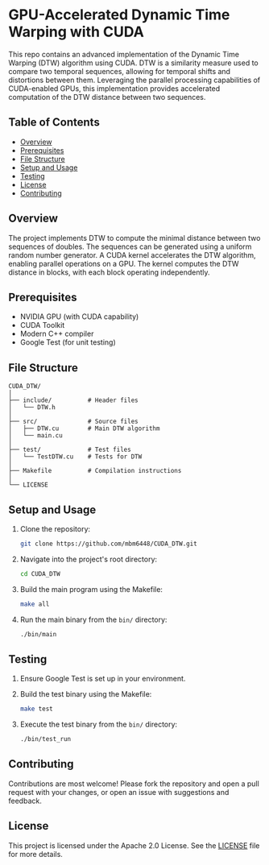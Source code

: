 # GPU-Accelerated Dynamic Time Warping with CUDA

This repo contains an advanced implementation of the Dynamic Time Warping (DTW) algorithm using CUDA. DTW is a similarity measure used to compare two temporal sequences, allowing for temporal shifts and distortions between them. Leveraging the parallel processing capabilities of CUDA-enabled GPUs, this implementation provides accelerated computation of the DTW distance between two sequences.

## Table of Contents

- [Overview](#overview)
- [Prerequisites](#prerequisites)
- [File Structure](#file-structure)
- [Setup and Usage](#setup-and-usage)
- [Testing](#testing)
- [License](#license)
- [Contributing](#contributing)

## Overview

The project implements DTW to compute the minimal distance between two sequences of doubles. The sequences can be generated using a uniform random number generator.
A CUDA kernel accelerates the DTW algorithm, enabling parallel operations on a GPU. The kernel computes the DTW distance in blocks, with each block operating independently.

## Prerequisites

- NVIDIA GPU (with CUDA capability)
- CUDA Toolkit
- Modern C++ compiler
- Google Test (for unit testing)

## File Structure

```
CUDA_DTW/
│
├── include/          # Header files
│   └── DTW.h
│
├── src/              # Source files
│   ├── DTW.cu        # Main DTW algorithm
│   └── main.cu
│
├── test/             # Test files
│   └── TestDTW.cu    # Tests for DTW
│
├── Makefile          # Compilation instructions
│
└── LICENSE
```

## Setup and Usage

1. Clone the repository:

   ```sh
   git clone https://github.com/mbm6448/CUDA_DTW.git
   ```

2. Navigate into the project's root directory:

   ```sh
   cd CUDA_DTW
   ```

3. Build the main program using the Makefile:

   ```sh
   make all
   ```

4. Run the main binary from the `bin/` directory:
   ```sh
   ./bin/main
   ```

## Testing

1. Ensure Google Test is set up in your environment.
2. Build the test binary using the Makefile:

   ```sh
   make test
   ```

3. Execute the test binary from the `bin/` directory:
   ```sh
   ./bin/test_run
   ```

## Contributing

Contributions are most welcome! Please fork the repository and open a pull request with your changes, or open an issue with suggestions and feedback.

## License

This project is licensed under the Apache 2.0 License. See the [LICENSE](LICENSE) file for more details.
